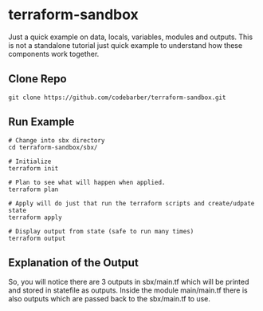 # terraform-sandbox

Just a quick example on data, locals, variables, modules and outputs.
This is not a standalone tutorial just quick example to understand how these components work together.

## Clone Repo

```shell
git clone https://github.com/codebarber/terraform-sandbox.git
```

## Run Example

```shell
# Change into sbx directory
cd terraform-sandbox/sbx/

# Initialize
terraform init

# Plan to see what will happen when applied.
terraform plan

# Apply will do just that run the terraform scripts and create/udpate state
terraform apply

# Display output from state (safe to run many times)
terraform output
```

## Explanation of the Output

So, you will notice there are 3 outputs in sbx/main.tf which will be printed and stored in statefile as outputs.
Inside the module main/main.tf there is also outputs which are passed back to the sbx/main.tf to use.

